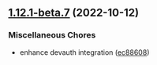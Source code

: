 ## [1.12.1-beta.7](https://github.com/Wynntils/Wynntils/compare/v1.12.1-beta.6...v1.12.1-beta.7) (2022-10-12)


### Miscellaneous Chores

* enhance devauth integration ([ec88608](https://github.com/Wynntils/Wynntils/commit/ec88608d6cf5a0c6ac2f216756bb745bde3a9d8b))


